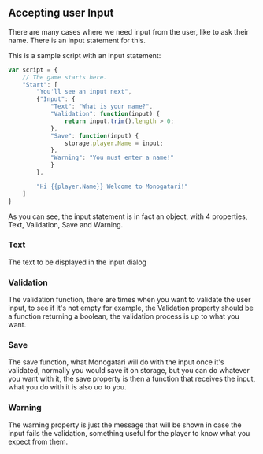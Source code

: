 ## Accepting user Input

There are many cases where we need input from the user, like to ask their name. There is an input statement for this.

This is a sample script with an input statement:


```javascript
var script = {
    // The game starts here.
    "Start": [
        "You'll see an input next",
        {"Input": {
            "Text": "What is your name?",
            "Validation": function(input) {
                return input.trim().length > 0;
            },
            "Save": function(input) {
                storage.player.Name = input;
            },
            "Warning": "You must enter a name!"
            }
        },

        "Hi {{player.Name}} Welcome to Monogatari!"
    ]
}
```

As you can see, the input statement is in fact an object, with 4 properties, Text, Validation, Save and Warning.

### Text

The text to be displayed in the input dialog

### Validation

The validation function, there are times when you want to validate the user input, to see if it's not empty for example, the Validation property should be a function returning a boolean, the validation process is up to what you want.

### Save

The save function, what Monogatari will do with the input once it's validated, normally you would save it on storage, but you can do whatever you want with it, the save property is then a function that receives the input, what you do with it is also uo to you.

### Warning

The warning property is just the message that will be shown in case the input fails the validation, something useful for the player to know what you expect from them.
